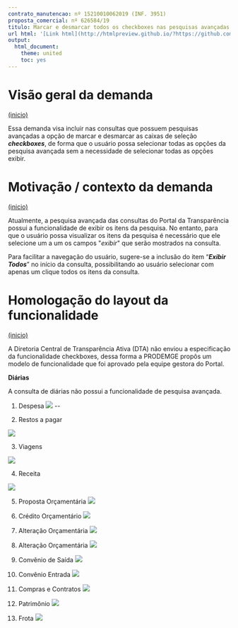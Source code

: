 ```yaml
---
contrato_manutencao: nº 15210010062019 (INF. 3951)
proposta_comercial: nº 626584/19
titulo: Marcar e desmarcar todos os checkboxes nas pesquisas avançadas
url html: '[Link html](http://htmlpreview.github.io/?https://github.com/transparencia-mg/especificacoes-portal-transparencia/blob/master/espec010_checkboxes/especificacao-checkboxes-homologa-layout.html)'
output:
  html_document:
    theme: united
    toc: yes
---
```


# Visão geral da demanda
<a href="#top">(inicio)</a>

Essa demanda visa incluir nas consultas que possuem pesquisas avançadas a opção de marcar e desmarcar as caixas de seleção ___checkboxes___, de forma que o usuário possa selecionar todas as opções da pesquisa avançada sem a necessidade de selecionar todas as opções exibir.

# Motivação / contexto da demanda
<a href="#top">(inicio)</a>

Atualmente, a pesquisa avançada das consultas do Portal da Transparência possui a funcionalidade de exibir os itens da pesquisa. No entanto, para que o usuário possa visualizar os itens da pesquisa é necessário que ele selecione um a um os campos "_exibir_" que serão mostrados na consulta.

Para facilitar a navegação do usuário, sugere-se a inclusão do item “___Exibir Todos___” no início da consulta, possibilitando ao usuário selecionar com apenas um clique todos os itens da consulta.

# Homologação do layout da funcionalidade
<a href="#top">(inicio)</a>

<div class="alert alert-warning">

A Diretoria Central de Transparência Ativa (DTA) não enviou a especificação da funcionalidade checkboxes, dessa forma a PRODEMGE propôs um modelo de funcionalidade que foi aprovado pela equipe gestora do Portal.
  </div>

  <div class="alert alert-success">

__Diárias__

  A consulta de diárias não possui a funcionalidade de pesquisa avançada.
        </div>

<div class="alert alert-success">

  1. Despesa
  ![](static/layout-despesa.png)
--

2. Restos a pagar

  ![](static/layout-restos-a-pagar.png)

3. Viagens

![](static/layout-viagens.png)

4. Receita

![](static/layout-receita.png)

5. Proposta Orçamentária
![](static/layout-proposta-orcamentaria.png)

6. Crédito Orçamentário
![](static/layout-credito.png)

7. Alteração Orçamentária
![](static/layout-alteracao.png)

8. Alteração Orçamentária
![](static/layout-obras.png)

9. Convênio de Saída
![](static/layout-convenio-saida.png)

10. Convênio Entrada
![](static/layout-convenio-entrada.png)

11. Compras e Contratos
![](static/layout-compras.png)

12. Patrimônio
![](static/layout-patrimonio.png)

13. Frota
![](static/layout-frota.png)

  </div>
